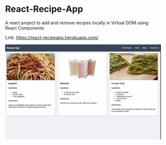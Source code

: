 # React-Recipe-App
A react project to add and remove recipes locally in Virtual DOM using React Components


Link: https://react-recipeapp.herokuapp.com/

![Recipe](r.png)